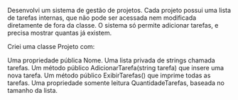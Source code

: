 Desenvolvi um sistema de gestão de projetos. Cada projeto possui uma lista de tarefas internas, que não pode ser acessada nem modificada diretamente de fora da classe. O sistema só permite adicionar tarefas, e precisa mostrar quantas já existem.

Criei uma classe Projeto com:

Uma propriedade pública Nome.
Uma lista privada de strings chamada tarefas.
Um método público AdicionarTarefa(string tarefa) que insere uma nova tarefa.
Um método público ExibirTarefas() que imprime todas as tarefas.
Uma propriedade somente leitura QuantidadeTarefas, baseada no tamanho da lista.
